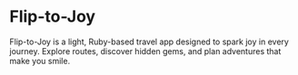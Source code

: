 # Flip-to-Joy

Flip-to-Joy is a light, Ruby-based travel app designed to spark joy in every journey. Explore routes, discover hidden gems, and plan adventures that make you smile.

